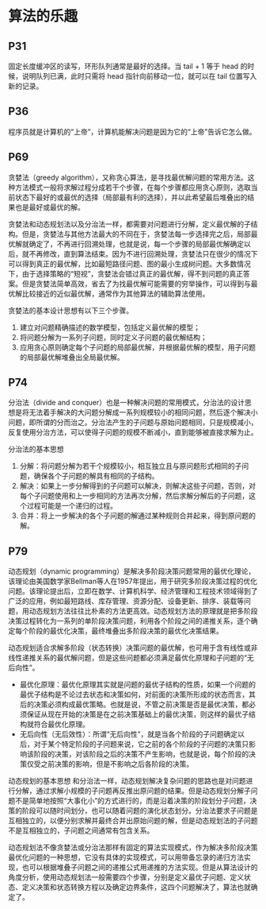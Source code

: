 # 算法的乐趣

## P31
固定长度缓冲区的读写，环形队列通常是最好的选择。当 tail + 1 等于 head 的时候，说明队列已满，此时只需将 head 指针向前移动一位，就可以在 tail 位置写入新的记录。

## P36
程序员就是计算机的“上帝”，计算机能解决问题是因为它的“上帝”告诉它怎么做。

## P69
贪婪法（greedy algorithm），又称贪心算法，是寻找最优解问题的常用方法。这种方法模式一般将求解过程分成若干个步骤，在每个步骤都应用贪心原则，选取当前状态下最好的或最优的选择（局部最有利的选择），并以此希望最后堆叠出的结果也是最好或最优的解。

贪婪法和动态规划法以及分治法一样，都需要对问题进行分解，定义最优解的子结构。但是，贪婪法与其他方法最大的不同在于，贪婪法每一步选择完之后，局部最优解就确定了，不再进行回溯处理，也就是说，每一个步骤的局部最优解确定以后，就不再修改，直到算法结束。因为不进行回溯处理，贪婪法只在很少的情况下可以得到真正的最优解，比如最短路径问题、图的最小生成树问题。大多数情况下，由于选择策略的“短视”，贪婪法会错过真正的最优解，得不到问题的真正答案。但是贪婪法简单高效，省去了为找最优解可能需要的穷举操作，可以得到与最优解比较接近的近似最优解，通常作为其他算法的辅助算法使用。

贪婪法的基本设计思想有以下三个步骤。
1. 建立对问题精确描述的数学模型，包括定义最优解的模型；
2. 将问题分解为一系列子问题，同时定义子问题的最优解结构；
3. 应用贪心原则确定每个子问题的局部最优解，并根据最优解的模型，用子问题的局部最优解堆叠出全局最优解。


## P74
分治法（divide and conquer）也是一种解决问题的常用模式，分治法的设计思想是将无法着手解决的大问题分解成一系列规模较小的相同问题，然后逐个解决小问题，即所谓的分而治之。分治法产生的子问题与原始问题相同，只是规模减小，反复使用分治方法，可以使得子问题的规模不断减小，直到能够被直接求解为止。

分治法的基本思想
1. 分解：将问题分解为若干个规模较小，相互独立且与原问题形式相同的子问题，确保各个子问题的解具有相同的子结构。
2. 解决：如果上一步分解得到的子问题可以解决，则解决这些子问题，否则，对每个子问题使用和上一步相同的方法再次分解，然后求解分解后的子问题，这个过程可能是一个递归的过程。
3. 合并：将上一步解决的各个子问题的解通过某种规则合并起来，得到原问题的解。

## P79
动态规划（dynamic programming）是解决多阶段决策问题常用的最优化理论，该理论由美国数学家Bellman等人在1957年提出，用于研究多阶段决策过程的优化问题。该理论提出后，立即在数学、计算机科学、经济管理和工程技术领域得到了广泛的应用，例如最短路线、库存管理、资源分配、设备更新、排序、装载等问题，用动态规划方法往往比朴素的方法更高效。动态规划方法的原理就是把多阶段决策过程转化为一系列的单阶段决策问题，利用各个阶段之间的递推关系，逐个确定每个阶段的最优化决策，最终堆叠出多阶段决策的最优化决策结果。

动态规划适合求解多阶段（状态转换）决策问题的最优解，也可用于含有线性或非线性递推关系的最优解问题，但是这些问题都必须满足最优化原理和子问题的“无后向性”。

- 最优化原理：最优化原理其实就是问题的最优子结构的性质，如果一个问题的最优子结构是不论过去状态和决策如何，对前面的决策所形成的状态而言，其后的决策必须构成最优策略。也就是说，不管之前决策是否是最优决策，都必须保证从现在开始的决策是在之前决策基础上的最优决策，则这样的最优子结构就符合最优化原理。
- 无后向性（无后效性）：所谓“无后向性”，就是当各个阶段的子问题确定以后，对于某个特定阶段的子问题来说，它之前的各个阶段的子问题的决策只影响该阶段的决策，对该阶段之后的决策不产生影响，也就是说，每个阶段的决策仅受之前决策的影响，但是不影响之后各阶段的决策。

动态规划的基本思想
和分治法一样，动态规划解决复杂问题的思路也是对问题进行分解，通过求解小规模的子问题再反推出原问题的结果。但是动态规划分解子问题不是简单地按照“大事化小”的方式进行的，而是沿着决策的阶段划分子问题，决策的阶段可以随时间划分，也可以随着问题的演化状态划分。分治法要求子问题是互相独立的，以便分别求解并最终合并出原始问题的解，但是动态规划法的子问题不是互相独立的，子问题之间通常有包含关系。

动态规划法不像贪婪法或分治法那样有固定的算法实现模式，作为解决多阶段决策最优化问题的一种思想，它没有具体的实现模式，可以用带备忘录的递归方法实现，也可以根据堆叠子问题之间的递推公式用递推的方法实现。但是从算法设计的角度分析，使用动态规划法一般需要四个步骤，分别是定义最优子问题、定义状态、定义决策和状态转换方程以及确定边界条件，这四个问题解决了，算法也就确定了。
